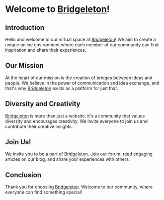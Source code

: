 # Welcome to [Bridgeleton](https://brldgton.org)!

## Introduction

Hello and welcome to our virtual space at [Bridgeleton](https://brldgton.org)! We aim to create a unique online environment where each member of our community can find inspiration and share their experiences.

## Our Mission

At the heart of our mission is the creation of bridges between ideas and people. We believe in the power of communication and idea exchange, and that's why [Bridgeleton](https://brldgton.org) exists as a platform for just that.

## Diversity and Creativity

[Bridgeleton](https://brldgton.org) is more than just a website; it's a community that values diversity and encourages creativity. We invite everyone to join us and contribute their creative insights.

## Join Us!

We invite you to be a part of [Bridgeleton](https://brldgton.org). Join our forum, read engaging articles on our blog, and share your experiences with others.

## Conclusion

Thank you for choosing [Bridgeleton](https://brldgton.org). Welcome to our community, where everyone can find something special!

